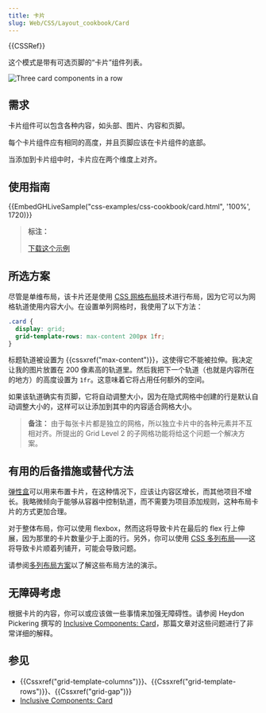 ```yaml
---
title: 卡片
slug: Web/CSS/Layout_cookbook/Card
---
```


{{CSSRef}}

这个模式是带有可选页脚的“卡片”组件列表。

![Three card components in a row](cards.png)

## 需求

卡片组件可以包含各种内容，如头部、图片、内容和页脚。

每个卡片组件应有相同的高度，并且页脚应该在卡片组件的底部。

当添加到卡片组中时，卡片应在两个维度上对齐。

## 使用指南

{{EmbedGHLiveSample("css-examples/css-cookbook/card.html", '100%', 1720)}}

> **标注：**
>
> [下载这个示例](https://github.com/mdn/css-examples/blob/main/css-cookbook/card--download.html)

## 所选方案

尽管是单维布局，该卡片还是使用 [CSS 网格布局](/zh-CN/docs/Web/CSS/CSS_grid_layout)技术进行布局，因为它可以为网格轨道使用内容大小。在设置单列网格时，我使用了以下方法：

```css
.card {
  display: grid;
  grid-template-rows: max-content 200px 1fr;
}
```

标题轨道被设置为 {{cssxref("max-content")}}，这使得它不能被拉伸。我决定让我的图片放置在 200 像素高的轨道里。然后我把下一个轨道（也就是内容所在的地方）的高度设置为 `1fr`。这意味着它将占用任何额外的空间。

如果该轨道确实有页脚，它将自动调整大小，因为在隐式网格中创建的行是默认自动调整大小的，这样可以让添加到其中的内容适合网格大小。

> **备注：** 由于每张卡片都是独立的网格，所以独立卡片中的各种元素并不互相对齐。所提出的 Grid Level 2 的子网格功能将给这个问题一个解决方案。

## 有用的后备措施或替代方法

[弹性盒](/zh-CN/docs/Web/CSS/CSS_flexible_box_layout)可以用来布置卡片，在这种情况下，应该让内容区增长，而其他项目不增长。我略微倾向于能够从容器中控制轨道，而不需要为项目添加规则，这种布局卡片的方式更加合理。

对于整体布局，你可以使用 flexbox，然而这将导致卡片在最后的 flex 行上伸展，因为那里的卡片数量少于上面的行。另外，你可以使用 [CSS 多列布局](/zh-CN/docs/Web/CSS/CSS_multicol_layout)——这将导致卡片顺着列铺开，可能会导致问题。

请参阅[多列布局方案](/zh-CN/docs/Web/CSS/Layout_cookbook/Column_layouts)以了解这些布局方法的演示。

## 无障碍考虑

根据卡片的内容，你可以或应该做一些事情来加强无障碍性。请参阅 Heydon Pickering 撰写的 [Inclusive Components: Card](https://inclusive-components.design/cards/)，那篇文章对这些问题进行了非常详细的解释。

## 参见

- {{Cssxref("grid-template-columns")}}、{{Cssxref("grid-template-rows")}}、{{Cssxref("grid-gap")}}
- [Inclusive Components: Card](https://inclusive-components.design/cards/)
